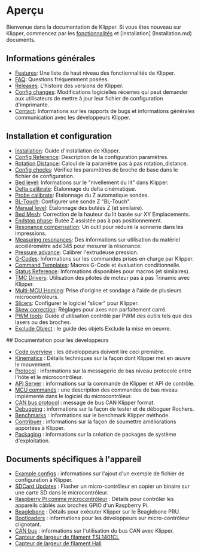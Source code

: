 ﻿# Aperçu

Bienvenue dans la documentation de Klipper. Si vous êtes nouveau sur Klipper, commencez par les [fonctionnalités](Features.md) et [installation] (Installation.md) documents.

## Informations générales

- [Features](Features.md): Une liste de haut niveau des fonctionnalités de Klipper.
- [FAQ](FAQ.md): Questions fréquemment posées.
- [Releases](Releases.md): L'histoire des versions de Klipper.
- [Config changes](Config_Changes.md): Modifications logicielles récentes qui
peut demander aux utilisateurs de mettre à jour leur fichier de configuration d'imprimante.
- [Contact](Contact.md): Informations sur les rapports de bugs et informations générales communication avec les développeurs Klipper.

## Installation et configuration

- [Installation](Installation.md): Guide d'installation de Klipper.
- [Config Reference](Config_Reference.md): Description de la configuration
  paramètres.
- [Rotation Distance](Rotation_Distance.md): Calcul de la paramètre pas à pas rotation_distance.
- [Config checks](Config_checks.md): Vérifiez les paramètres de broche de base dans le fichier de configuration.
- [Bed level](Bed_Level.md): Informations sur le "nivellement du lit" dans Klipper.
- [Delta calibrate](Delta_Calibrate.md): Étalonnage du delta
cinématique.
- [Probe calibrate](Probe_Calibrate.md): Étalonnage du Z automatique sondes.
- [BL-Touch](BLTouch.md): Configurer une sonde Z "BL-Touch".
- [Manual level](Manual_Level.md): Étalonnage des butées Z (et similaire).
- [Bed Mesh](Bed_Mesh.md): Correction de la hauteur du lit basée sur XY Emplacements.
- [Endstop phase](Endstop_Phase.md): Butée Z assistée pas à pas positionnement.
- [Resonance compensation](Resonance_Compensation.md): Un outil pour réduire la sonnerie dans les impressions.
- [Measuring resonances](Measuring_Resonances.md): Des informations sur utilisation du matériel accéléromètre adxl345 pour mesurer la résonance.
- [Pressure advance](Pressure_Advance.md): Calibrer l'extrudeuse  pression.
- [G-Codes](G-Codes.md): Informations sur les commandes prises en charge par Klipper.
- [Command Templates](Command_Templates.md): Macros G-Code et évaluation conditionnelle.
- [Status Reference](Status_Reference.md): Informations disponibles pour macros (et similaires).
- [TMC Drivers](TMC_Drivers.md): Utilisation des pilotes de moteur pas à pas Trinamic avec Klipper.
- [Multi-MCU Homing](Multi_MCU_Homing.md): Prise d'origine et sondage à l'aide de plusieurs microcontrôleurs.
- [Slicers](Slicers.md): Configurer le logiciel "slicer" pour Klipper.
- [Skew correction](Skew_Correction.md): Réglages pour axes non parfaitement carré.
- [PWM tools](Using_PWM_Tools.md): Guide d'utilisation contrôlé par PWM
  des outils tels que des lasers ou des broches.
- [Exclude Object](Exclude_Object.md) : le guide des objets Exclude la mise en oeuvre.

## Documentation pour les développeurs

- [Code overview](Code_Overview.md) : les développeurs doivent lire ceci
première.
- [Kinematics](Kinematics.md) : Détails techniques sur la façon dont Klipper
met en œuvre le mouvement.
- [Protocol](Protocol.md) : informations sur la messagerie de bas niveau protocole entre l'hôte et le microcontrôleur.
- [API Server](API_Server.md) : informations sur la commande de Klipper et API de contrôle.
- [MCU commands](MCU_Commands.md) : une description des commandes de bas niveau implémenté dans le logiciel du microcontrôleur.
- [CAN bus protocol](CANBUS_protocol.md) : message de bus CAN Klipper format.
- [Debugging](Debugging.md) : informations sur la façon de tester et de déboguer
Rochers.
- [Benchmarks](Benchmarks.md) : Informations sur le benchmark Klipper méthode.
- [Contribuer](CONTRIBUTING.md) : informations sur la façon de soumettre améliorations apportées à Klipper.
- [Packaging](Packaging.md) : informations sur la création de packages de système d'exploitation.

## Documents spécifiques à l'appareil

- [Example configs](Example_Configs.md) : informations sur l'ajout d'un exemple de fichier de configuration à Klipper.
- [SDCard Updates](SDCard_Updates.md) : Flasher un micro-contrôleur en copier un binaire sur une carte SD dans le microcontrôleur.
- [Raspberry Pi comme microcontrôleur](RPi_microcontroller.md) : Détails pour contrôler les appareils câblés aux broches GPIO d'un Raspberry Pi.
- [Beaglebone](Beaglebone.md) : Détails pour exécuter Klipper sur le Beaglebone PRU.
- [Bootloaders](Bootloaders.md) : informations pour les développeurs sur micro-contrôleur clignotant.
- [CAN bus](CANBUS.md) : informations sur l'utilisation du bus CAN avec Klipper.
- [Capteur de largeur de filament TSL1401CL](TSL1401CL_Filament_Width_Sensor.md)
- [Capteur de largeur de filament Hall](Hall_Filament_Width_Sensor.md)
